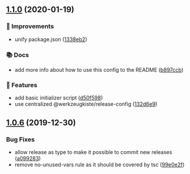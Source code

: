 ## [1.1.0](https://github.com/werkzeugkiste/eslint-config/compare/v1.0.6...v1.1.0) (2020-01-19)

### 💉 Improvements

- unify package.json ([1338eb2](https://github.com/werkzeugkiste/eslint-config/commit/1338eb25daa6f29bf2ff38eddda2645f75458547))

### 📚 Docs

- add more info about how to use this config to the README ([b897ccb](https://github.com/werkzeugkiste/eslint-config/commit/b897ccb1fb2d2a92426cc5e965d9bca4a01ae590))

### 🧩 Features

- add basic initializer script ([d50f598](https://github.com/werkzeugkiste/eslint-config/commit/d50f598b37a147b804fac449be625f15bf3237bd))
- use centralized @werkzeugkiste/release-config ([132d6e9](https://github.com/werkzeugkiste/eslint-config/commit/132d6e9f9981ac4734117a38d14925659a65f55a))

## [1.0.6](https://github.com/werkzeugkiste/eslint-config/compare/v1.0.5...v1.0.6) (2019-12-30)

### Bug Fixes

- allow release as type to make it possible to commit new releases ([a099283](https://github.com/werkzeugkiste/eslint-config/commit/a099283c7e7fc1a903423506d042a1efa8527c55))
- remove no-unused-vars rule as it should be covered by tsc ([99e0e2f](https://github.com/werkzeugkiste/eslint-config/commit/99e0e2fb048e34203af911b564abb19491c8060b))
